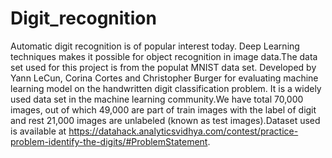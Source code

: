 # Digit_recognition
Automatic digit recognition is of popular interest today. Deep Learning techniques makes it possible for object recognition in image data.The data set used for this project is from the populat MNIST data set. Developed by Yann LeCun, Corina Cortes and Christopher Burger for evaluating machine learning model on the handwritten digit classification problem. It is a widely used data set in the machine learning community.We have total 70,000 images, out of which 49,000 are part of train images with the label of digit and rest 21,000 images are unlabeled (known as test images).Dataset used is available at https://datahack.analyticsvidhya.com/contest/practice-problem-identify-the-digits/#ProblemStatement.
